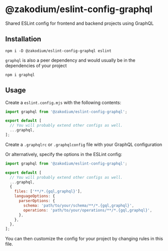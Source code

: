 # @zakodium/eslint-config-graphql

Shared ESLint config for frontend and backend projects using GraphQL

## Installation

```console
npm i -D @zakodium/eslint-config-graphql eslint
```

`graphql` is also a peer dependency and would usually be in the dependencies of your project

```console
npm i graphql
```

## Usage

Create a `eslint.config.mjs` with the following contents:

```js
import graphql from '@zakodium/eslint-config-graphql';

export default [
  // You will probably extend other configs as well.
  ...graphql,
];
```

Create a `.graphqlrc` or `.graphqlconfig` file with your GraphQL configuration

Or alternatively, specify the options in the ESLint config:

```js
import graphql from '@zakodium/eslint-config-graphql';

export default [
  // You will probably extend other configs as well.
  ...graphql,
  {
    files: ['**/*.{gql,graphql}'],
    languageOptions: {
      parserOptions: {
        schema: 'path/to/your/schema/**/*.{gql,graphql}',
        operations: 'path/to/your/operations/**/*.{gql,graphql}',
      },
    },
  },
];
```

You can then customize the config for your project by changing rules in this file.
